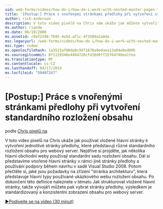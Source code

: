 ```yaml
---
uid: web-forms/videos/how-do-i/how-do-i-work-with-nested-master-pages-to-create-standard-content-layouts
title: '[Postup:] Práce s vnořenými stránkami předlohy při vytvoření standardního rozložení obsahu | Dokumentace Microsoftu'
author: rick-anderson
description: V toto video pixelů na Chris vám ukáže jak můžete vytvořit jednotlivé stránky předlohy, které představují různé standardního rozložení obsahu pro w vložené hlavní stránky...
ms.author: riande
ms.date: 06/19/2008
ms.assetid: c9af2298-7b95-4a5d-af1c-4f3589a2a8da
msc.legacyurl: /web-forms/videos/how-do-i/how-do-i-work-with-nested-master-pages-to-create-standard-content-layouts
msc.type: video
ms.openlocfilehash: 1a3515af80de0c9d71678a9edaea13a04e0ed80b
ms.sourcegitcommit: 0f1119340e4464720cfd16d0ff15764746ea1fea
ms.translationtype: MT
ms.contentlocale: cs-CZ
ms.lasthandoff: 04/17/2019
ms.locfileid: "59407247"
---
```

# <a name="how-do-i-work-with-nested-master-pages-to-create-standard-content-layouts"></a>[Postup:] Práce s vnořenými stránkami předlohy při vytvoření standardního rozložení obsahu

podle [Chris pixelů na](https://twitter.com/chrispels)

V toto video pixelů na Chris ukáže jak používat vložené hlavní stránky k vytvoření jednotlivé stránky předlohy, které představují různé standardního rozložení obsahu pro webový server. Nejdříve si projděte, jak několika hlavní obchodní weby používají standardní sadu rozložení obsahu. Dál si představíme vnořené hlavní stránky v rámci jiné stránky předlohy a používání podpory během návrhu v sadě Visual Studio 2008. Potom přečtěte si, jaké jsou požadavky na zřízení "stránka architekturu", která představuje hlavní typy používané ukázkového webu rozložení obsahu. Po dokončení této definice naleznete v tématu Jak strukturovat vložené hlavní stránky, takže vývojáři můžete pak vybrat stránky předlohy, výsledkem je standardizovaný a konzistentní zobrazení obsahu pro webový server.

[&#9654;Podívejte se na video (30 minut)](https://channel9.msdn.com/Blogs/ASP-NET-Site-Videos/how-do-i-work-with-nested-master-pages-to-create-standard-content-layouts)
